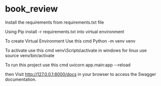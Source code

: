 # book_review

Install the requirements from requirements.txt file 

Using Pip install -r requirements.txt into virtual environment 

To create Virtual Environment Use this cmd Python -m venv venv

To activate use this cmd venv\Scripts\activate in windows for linux use 
source venv/bin/activate


To run this project use this cmd uvicorn app.main:app --reload

then Visit http://127.0.0.1:8000/docs in your browser to access the Swagger documentation.
